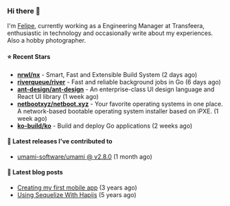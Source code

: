 ### Hi there 👋

I'm [Felipe](https://felipe.im), currently working as a Engineering Manager at Transfeera, enthusiastic in technology and occasionally write about my experiences. Also a hobby photographer.

#### ⭐ Recent Stars
- **[nrwl/nx](https://github.com/nrwl/nx)** - Smart, Fast and Extensible Build System (2 days ago)
- **[riverqueue/river](https://github.com/riverqueue/river)** - Fast and reliable background jobs in Go (6 days ago)
- **[ant-design/ant-design](https://github.com/ant-design/ant-design)** - An enterprise-class UI design language and React UI library (1 week ago)
- **[netbootxyz/netboot.xyz](https://github.com/netbootxyz/netboot.xyz)** - Your favorite operating systems in one place.  A network-based bootable operating system installer based on iPXE. (1 week ago)
- **[ko-build/ko](https://github.com/ko-build/ko)** - Build and deploy Go applications (2 weeks ago)

#### 🚀 Latest releases I've contributed to


- [umami-software/umami @ v2.8.0](https://github.com/umami-software/umami/releases/tag/v2.8.0) (1 month ago)

#### 📄 Latest blog posts
- [Creating my first mobile app](https://felipe.im/posts/creating-my-first-mobile-app/) (3 years ago)
- [Using Sequelize With Hapijs](https://felipe.im/posts/using-sequelize-with-hapijs/) (5 years ago)